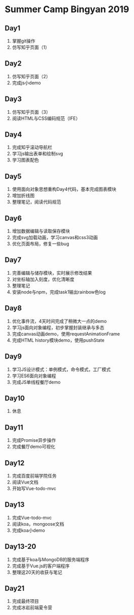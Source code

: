 # Summer Camp Bingyan 2019

## Day1 

1. 掌握git操作
2. 仿写知乎页面（1）

## Day2

1. 仿写知乎页面（2）
2. 完成js小demo

## Day3

1. 仿写知乎页面（3）
2. 阅读HTML与CSS编码规范（IFE）

## Day4

1. 完成知乎滚动导航栏
2. 学习js输出表单和绘制svg
3. 学习图表配色

## Day5

1. 使用面向对象思想重构Day4代码，基本完成图表模块
2. 增加折线图
3. 整理笔记，阅读代码规范

## Day6

1. 增加数据编辑与读取保存模块
2. 完成svg加载动画，学习canvas和css3动画
3. 优化页面布局，修复一些bug

## Day7

1. 完善编辑与储存模块，实时展示修改结果
2. 对坐标轴加入刻度，优化清晰度
3. 整理笔记
4. 安装node与npm，完成task1输出rainbow色log

## Day8

1. 优化事件流，4天时间完成了稍微大一点的demo
2. 学习js面向对象编程，初步掌握封装继承与多态
3. 完成canvas动画demo，使用requestAnimationFrame
4. 完成HTML history模块demo，使用pushState

## Day9

1. 学习JS设计模式：单例模式，命令模式，工厂模式
2. 学习ES6面向对象编程
3. 完成JS单线程餐厅demo

## Day10

1. 休息

## Day11

1. 完成Promise异步操作
2. 完成餐厅demo可视化

## Day12

1. 完成百度前端学院任务
2. 阅读Vue文档
3. 开始写Vue-todo-mvc

## Day13

1. 完成Vue-todo-mvc
2. 阅读koa，mongoose文档
3. 完成koa小demo

## Day13-20

1. 完成基于koa与MongoDB的服务端程序
2. 完成基于Vue.js的客户端程序
3. 整理这20天的收获与笔记

## Day21

1. 完成最终项目
2. 完成冰岩前端夏令营